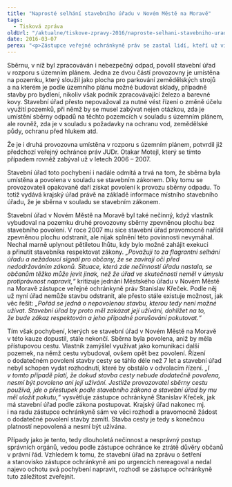```yaml
---
title: "Naprosté selhání stavebního úřadu v Novém Městě na Moravě"
tags:
  - Tisková zpráva
oldUrl: "/aktualne/tiskove-zpravy-2016/naproste-selhani-stavebniho-uradu-v-novem-meste-na-morave"
date: 2016-03-07
perex: "<p>Zástupce veřejné ochránkyně práv se zastal lidí, kteří už více než deset let bojují se sběrnou odpadů, jejíž vznik umožnil stavební úřad v Novém Městě na Moravě i na pozemcích, které k takovému podnikání nejsou určeny. Úřad navíc svou pětiletou nečinností zmařil možnost donutit vlastníka k odstranění stavby, kterou bez povolení postavil. Na kritiku úřad nereaguje a své chyby odmítá napravit.</p>"
---
```


<!-- imported from the old website -->

<p>Sběrnu, v níž byl zpracováván i nebezpečný odpad, povolil stavební úřad v rozporu s územním plánem. Jedna ze dvou částí provozovny je umístěna na pozemku, který sloužil jako plocha pro parkování zemědělských strojů a na kterém je podle územního plánu možné budovat sklady, případně stavby pro bydlení, nikoliv však podnik zpracovávající železo a barevné kovy. Stavební úřad přesto nepovažoval za nutné vést řízení o změně účelu využití pozemků, při němž by se musel zabývat nejen otázkou, zda je umístění sběrny odpadů na těchto pozemcích v souladu s územním plánem, ale rovněž, zda je v souladu s požadavky na ochranu vod, zemědělské půdy, ochranu před hlukem atd.</p> <p>Že je i druhá provozovna umístěna v rozporu s územním plánem, potvrdil již předchozí veřejný ochránce práv JUDr. Otakar Motejl, který se tímto případem rovněž zabýval už v letech 2006 &ndash; 2007.</p> <p>Stavební úřad toto pochybení i nadále odmítá a trvá na tom, že sběrna byla umístěna a povolena v souladu se stavebním zákonem. Díky tomu se provozovateli opakovaně daří získat povolení k provozu sběrny odpadu. To totiž vydává krajský úřad právě na základě informace místního stavebního úřadu, že je sběrna v souladu se stavebním zákonem.</p> <p>Stavební úřad v Novém Městě na Moravě byl také nečinný, když vlastník vybudoval na pozemku druhé provozovny sběrny zpevněnou plochu bez stavebního povolení. V roce 2007 mu sice stavební úřad pravomocně nařídil zpevněnou plochu odstranit, ale nijak splnění této povinnosti nevymáhal. Nechal marně uplynout pětiletou lhůtu, kdy bylo možné zahájit exekuci a přinutit stavebníka respektovat zákony. <i>„Považuji to za flagrantní selhání úřadu a nežádoucí signál pro občany, že se zavírají oči před nedodržováním zákonů. Situace, která zde nečinností úřadu nastala, se občanům těžko může jevit jinak, než že úřad ve skutečnosti neměl v úmyslu protiprávnost napravit,“</i> kritizuje jednání Městského úřadu v Novém Městě na Moravě zástupce veřejné ochránkyně práv Stanislav Křeček. Podle něj už nyní úřad nemůže stavbu odstranit, ale přesto stále existuje možnost, jak věc řešit: <i>„Pořád se jedná o nepovolenou stavbu, kterou tedy není možné užívat. Stavební úřad by proto měl zakázat její užívání, dohlížet na to, že bude zákaz respektován a jeho případné porušování pokutovat.“</i></p> <p>Tím však pochybení, kterých se stavební úřad v Novém Městě na Moravě v této kauze dopustil, stále nekončí. Sběrna byla povolena, aniž by měla přístupovou cestu. Vlastník zamýšlel využívat jako komunikaci další pozemek, na němž cestu vybudoval, ovšem opět bez povolení. Řízení o dodatečném povolení stavby cesty se táhlo déle než 7 let a stavební úřad nebyl schopen vydat rozhodnutí, které by obstálo v odvolacím řízení.<i> „I v tomto případě platí, že dokud stavba cesty nebude dodatečně povolena, nesmí být povoleno ani její užívání. Jestliže provozovatel sběrny cestu používá, jde o přestupek podle stavebního zákona a stavební úřad by mu měl uložit pokutu,“</i> vysvětluje zástupce ochránkyně Stanislav Křeček, jak má stavební úřad podle zákona postupovat. Krajský úřad nakonec mj. i na radu zástupce ochránkyně sám ve věci rozhodl a pravomocně žádost o dodatečné povolení stavby zamítl. Stavba cesty je tedy s konečnou platností nepovolená a nesmí být užívána.</p><p> Případy jako je tento, tedy dlouholetá nečinnost a nesprávný postup správních orgánů, vedou podle zástupce ochránce ke ztrátě důvěry občanů v právní řád. Vzhledem k tomu, že stavební úřad na zprávu o šetření a stanovisko zástupce ochránkyně ani po urgencích nereagoval a nedal najevo ochotu svá pochybení napravit, rozhodl se zástupce ochránkyně tuto záležitost zveřejnit.</p>
